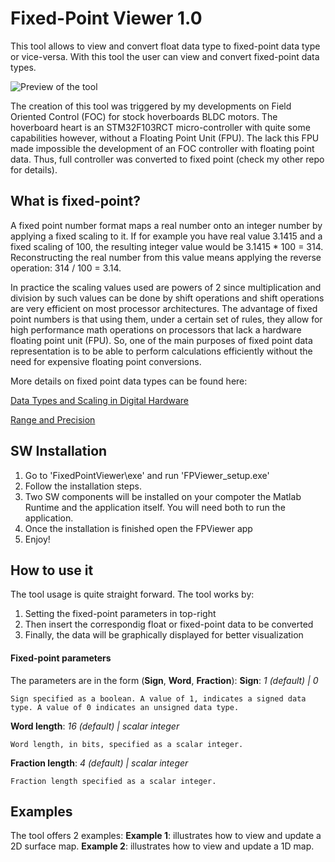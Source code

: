 # Fixed-Point Viewer 1.0

This tool allows to view and convert float data type to fixed-point data type or vice-versa. With this tool the user can view and convert fixed-point data types.

![Preview of the tool](https://raw.githubusercontent.com/EmanuelFeru/FixedPointViewer/master/figures/example1.png)
 
The creation of this tool was triggered by my developments on Field Oriented Control (FOC) for stock hoverboards BLDC motors. The hoverboard heart is an STM32F103RCT micro-controller with quite some capabilities however, without a Floating Point Unit (FPU). The lack this FPU made impossible the development of an FOC controller with floating point data. Thus, full controller was converted to fixed point (check my other repo for details).

## What is fixed-point?

A fixed point number format maps a real number onto an integer number by applying a fixed scaling to it. If for example you have real value 3.1415 and a fixed scaling of 100, the resulting integer value would be 3.1415 * 100 = 314. Reconstructing the real number from this value means applying the reverse operation: 314 / 100 = 3.14.

In practice the scaling values used are powers of 2 since multiplication and division by such values can be done by shift operations and shift operations are very efficient on most processor architectures. The advantage of fixed point numbers is that using them, under a certain set of rules, they allow for high performance math operations on processors that lack a hardware floating point unit (FPU). So, one of the main purposes of fixed point data representation is to be able to perform calculations efficiently without the need for expensive floating point conversions.

More details on fixed point data types can be found here:

[Data Types and Scaling in Digital Hardware](https://nl.mathworks.com/help/fixedpoint/ug/data-types-and-scaling-in-digital-hardware.html)

[Range and Precision](https://nl.mathworks.com/help/fixedpoint/ug/range-and-precision.html)


## SW Installation

1. Go to 'FixedPointViewer\exe' and run 'FPViewer_setup.exe'
2. Follow the installation steps. 
3. Two SW components will be installed on your compoter the Matlab Runtime and the application itself. You will need both to run the application.
4. Once the installation is finished open the FPViewer app
5. Enjoy!


## How to use it

The tool usage is quite straight forward.  The tool works by:
1. Setting the fixed-point parameters in top-right
2. Then insert the correspondig float or fixed-point data to be converted
3. Finally, the data will be graphically displayed for better visualization

#### Fixed-point parameters
The parameters are in the form (**Sign**, **Word**, **Fraction**):
 **Sign**: *1 (default) | 0*

    Sign specified as a boolean. A value of 1, indicates a signed data type. A value of 0 indicates an unsigned data type.
 **Word length**: *16 (default) | scalar integer*

    Word length, in bits, specified as a scalar integer.
 **Fraction length**: *4 (default) | scalar integer*

    Fraction length specified as a scalar integer.

## Examples

The tool offers 2 examples:
  **Example 1**: illustrates how to view and update a 2D surface map.
  **Example 2**: illustrates how to view and update a 1D map.

<!--stackedit_data:
eyJoaXN0b3J5IjpbMTkyNjI3MzU4NV19
-->
